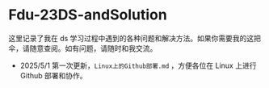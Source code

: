 # Fdu-23DS-andSolution
这里记录了我在 ds 学习过程中遇到的各种问题和解决方法。如果你需要我的这把伞，请随意查阅。如有问题，请随时和我交流。

- 2025/5/1 第一次更新，`Linux上的Github部署.md` ，方便各位在 Linux 上进行 Github 部署和协作。

